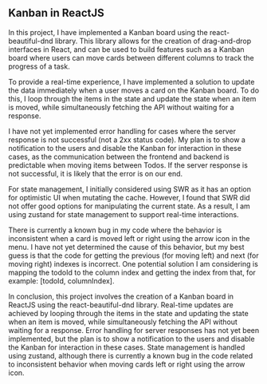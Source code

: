 ## Kanban in ReactJS

In this project, I have implemented a Kanban board using the react-beautiful-dnd library. This library allows for the creation of drag-and-drop interfaces in React, and can be used to build features such as a Kanban board where users can move cards between different columns to track the progress of a task.

To provide a real-time experience, I have implemented a solution to update the data immediately when a user moves a card on the Kanban board. To do this, I loop through the items in the state and update the state when an item is moved, while simultaneously fetching the API without waiting for a response.

I have not yet implemented error handling for cases where the server response is not successful (not a 2xx status code). My plan is to show a notification to the users and disable the Kanban for interaction in these cases, as the communication between the frontend and backend is predictable when moving items between Todos. If the server response is not successful, it is likely that the error is on our end.

For state management, I initially considered using SWR as it has an option for optimistic UI when mutating the cache. However, I found that SWR did not offer good options for manipulating the current state. As a result, I am using zustand for state management to support real-time interactions.

There is currently a known bug in my code where the behavior is inconsistent when a card is moved left or right using the arrow icon in the menu. I have not yet determined the cause of this behavior, but my best guess is that the code for getting the previous (for moving left) and next (for moving right) indexes is incorrect. One potential solution I am considering is mapping the todoId to the column index and getting the index from that, for example: [todoId, columnIndex].

In conclusion, this project involves the creation of a Kanban board in ReactJS using the react-beautiful-dnd library. Real-time updates are achieved by looping through the items in the state and updating the state when an item is moved, while simultaneously fetching the API without waiting for a response. Error handling for server responses has not yet been implemented, but the plan is to show a notification to the users and disable the Kanban for interaction in these cases. State management is handled using zustand, although there is currently a known bug in the code related to inconsistent behavior when moving cards left or right using the arrow icon.
